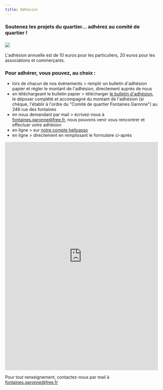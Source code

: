 ```yaml
---
title: Adhésion
---
```


### Soutenez les projets du quartier... adhérez au comité de quartier !

### ![](/uploads/adhesion.jpg)

L'adhésion annuelle est de 10 euros pour les particuliers, 20 euros pour les associations et commerçants.

### Pour adhérer, vous pouvez, au choix :

* lors de chacun de nos événements > remplir un bulletin d'adhésion papier et régler le montant de l'adhésion, directement auprès de nous
* en téléchargeant le bulletin papier > télécharger [le bulletin d'adhésion](http://fontaines-garonne.fr/wp-content/uploads/2023/05/Adhesion_comite.quartier_fontaines.garonne.pdf), le déposer complété et accompagné du montant de l'adhésion (si chèque, l'établir à l'ordre du "Comité de quartier Fontaines Garonne") au 246 rue des fontaines
* en nous demandant par mail > écrivez-nous à [fontaines.garonne@free.fr](mailto:fontaines.garonne@free.fr), nous pouvons venir vous rencontrer et effectuer votre adhésion
* en ligne > sur [notre compte helloasso](https://www.helloasso.com/associations/comite-de-quartier-fontaines-garonne/adhesions/adhesion-annuelle)
* en ligne > directement en remplissant le formulaire ci-après

<iframe id="haWidget" style="width: 100%; height: 750px; border: none;" src="https://www.helloasso.com/associations/comite-de-quartier-fontaines-garonne/adhesions/adhesion-au-comite-de-quartier-fontaines-garonne/widget" width="300" height="150" scrolling="auto"></iframe>

Pour tout renseignement, contactez-nous par mail à [fontaines.garonne@free.fr](mailto:fontaines.garonne@free.fr)
